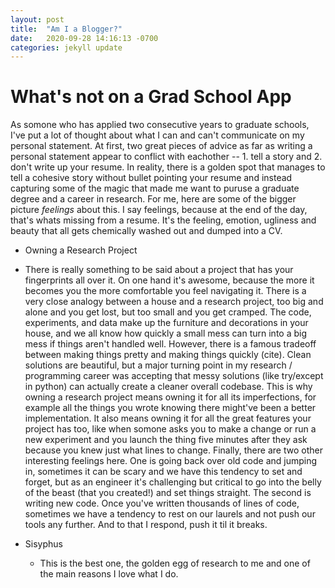 ```yaml
---
layout: post
title:  "Am I a Blogger?"
date:   2020-09-28 14:16:13 -0700
categories: jekyll update
---
```


# What's not on a Grad School App

As somone who has applied two consecutive years to graduate schools, I've put a lot of thought about what I can and can't communicate on my personal statement. At first, two great pieces of advice as far as writing a personal statement appear to conflict with eachother -- 1. tell a story and 2. don't write up your resume. In reality, there is a golden spot that manages to tell a cohesive story without bullet pointing your resume and instead capturing some of the magic that made me want to puruse a graduate degree and a career in research. For me, here are some of the bigger picture _feelings_ about this. I say feelings, because at the end of the day, that's whats missing from a resume. It's the feeling, emotion, ugliness and beauty that all gets chemically washed out and dumped into a CV.

- Owning a Research Project
 - There is really something to be said about a project that has your fingerprints all over it. On one hand it's awesome, because the more it becomes you the more comfortable you feel navigating it. There is a very close analogy between a house and a research project, too big and alone and you get lost, but too small and you get cramped. The code, experiments, and data make up the furniture and decorations in your house, and we all know how quickly a small mess can turn into a big mess if things aren't handled well. However, there is a famous tradeoff between making things pretty and making things quickly (cite). Clean solutions are beautiful, but a major turning point in my research / programming career was accepting that messy solutions (like try/except in python) can actually create a cleaner overall codebase. This is why owning a research project means owning it for all its imperfections, for example all the things you wrote knowing there might've been a better implementation. It also means owning it for all the great features your project has too, like when somone asks you to make a change or run a new experiment and you launch the thing five minutes after they ask because you knew just what lines to change. Finally, there are two other interesting feelings here. One is going back over old code and jumping in, sometimes it can be scary and we have this tendency to set and forget, but as an engineer it's challenging but critical to go into the belly of the beast (that you created!) and set things straight. The second is writing new code. Once you've written thousands of lines of code, sometimes we have a tendency to rest on our laurels and not push our tools any further. And to that I respond, push it til it breaks.

 - Sisyphus
    - This is the best one, the golden egg of research to me and one of the main reasons I love what I do.

